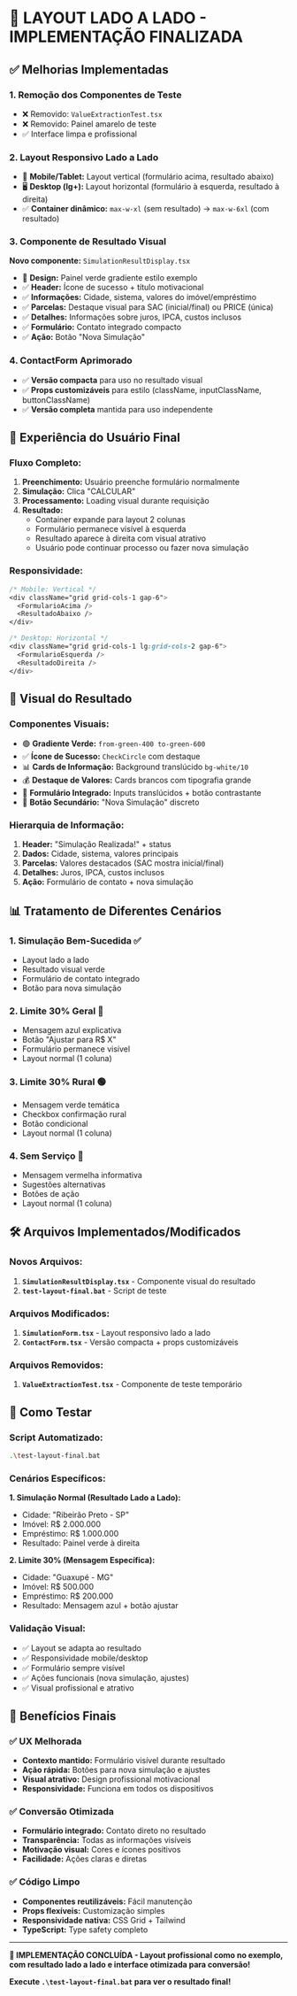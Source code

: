 # 🎨 LAYOUT LADO A LADO - IMPLEMENTAÇÃO FINALIZADA

## ✅ **Melhorias Implementadas**

### **1. Remoção dos Componentes de Teste**
- ❌ Removido: `ValueExtractionTest.tsx`
- ❌ Removido: Painel amarelo de teste
- ✅ Interface limpa e profissional

### **2. Layout Responsivo Lado a Lado**
- 📱 **Mobile/Tablet:** Layout vertical (formulário acima, resultado abaixo)
- 🖥️ **Desktop (lg+):** Layout horizontal (formulário à esquerda, resultado à direita)
- ✅ **Container dinâmico:** `max-w-xl` (sem resultado) → `max-w-6xl` (com resultado)

### **3. Componente de Resultado Visual**
**Novo componente:** `SimulationResultDisplay.tsx`
- 🎨 **Design:** Painel verde gradiente estilo exemplo
- ✅ **Header:** Ícone de sucesso + título motivacional
- ✅ **Informações:** Cidade, sistema, valores do imóvel/empréstimo
- ✅ **Parcelas:** Destaque visual para SAC (inicial/final) ou PRICE (única)
- ✅ **Detalhes:** Informações sobre juros, IPCA, custos inclusos
- ✅ **Formulário:** Contato integrado compacto
- ✅ **Ação:** Botão "Nova Simulação"

### **4. ContactForm Aprimorado**
- ✅ **Versão compacta** para uso no resultado visual
- ✅ **Props customizáveis** para estilo (className, inputClassName, buttonClassName)
- ✅ **Versão completa** mantida para uso independente

## 🎯 **Experiência do Usuário Final**

### **Fluxo Completo:**
1. **Preenchimento:** Usuário preenche formulário normalmente
2. **Simulação:** Clica "CALCULAR"
3. **Processamento:** Loading visual durante requisição
4. **Resultado:** 
   - Container expande para layout 2 colunas
   - Formulário permanece visível à esquerda
   - Resultado aparece à direita com visual atrativo
   - Usuário pode continuar processo ou fazer nova simulação

### **Responsividade:**
```css
/* Mobile: Vertical */
<div className="grid grid-cols-1 gap-6">
  <FormularioAcima />
  <ResultadoAbaixo />
</div>

/* Desktop: Horizontal */
<div className="grid grid-cols-1 lg:grid-cols-2 gap-6">
  <FormularioEsquerda />
  <ResultadoDireita />
</div>
```

## 🎨 **Visual do Resultado**

### **Componentes Visuais:**
- 🟢 **Gradiente Verde:** `from-green-400 to-green-600`
- ✅ **Ícone de Sucesso:** `CheckCircle` com destaque
- 📊 **Cards de Informação:** Background translúcido `bg-white/10`
- 💰 **Destaque de Valores:** Cards brancos com tipografia grande
- 📝 **Formulário Integrado:** Inputs translúcidos + botão contrastante
- 🔄 **Botão Secundário:** "Nova Simulação" discreto

### **Hierarquia de Informação:**
1. **Header:** "Simulação Realizada!" + status
2. **Dados:** Cidade, sistema, valores principais
3. **Parcelas:** Valores destacados (SAC mostra inicial/final)
4. **Detalhes:** Juros, IPCA, custos inclusos
5. **Ação:** Formulário de contato + nova simulação

## 📊 **Tratamento de Diferentes Cenários**

### **1. Simulação Bem-Sucedida** ✅
- Layout lado a lado
- Resultado visual verde
- Formulário de contato integrado
- Botão para nova simulação

### **2. Limite 30% Geral** 🔵
- Mensagem azul explicativa
- Botão "Ajustar para R$ X"
- Formulário permanece visível
- Layout normal (1 coluna)

### **3. Limite 30% Rural** 🟢
- Mensagem verde temática
- Checkbox confirmação rural
- Botão condicional
- Layout normal (1 coluna)

### **4. Sem Serviço** 🔴
- Mensagem vermelha informativa
- Sugestões alternativas
- Botões de ação
- Layout normal (1 coluna)

## 🛠️ **Arquivos Implementados/Modificados**

### **Novos Arquivos:**
1. **`SimulationResultDisplay.tsx`** - Componente visual do resultado
2. **`test-layout-final.bat`** - Script de teste

### **Arquivos Modificados:**
1. **`SimulationForm.tsx`** - Layout responsivo lado a lado
2. **`ContactForm.tsx`** - Versão compacta + props customizáveis

### **Arquivos Removidos:**
1. **`ValueExtractionTest.tsx`** - Componente de teste temporário

## 🧪 **Como Testar**

### **Script Automatizado:**
```bash
.\test-layout-final.bat
```

### **Cenários Específicos:**

**1. Simulação Normal (Resultado Lado a Lado):**
- Cidade: "Ribeirão Preto - SP"
- Imóvel: R$ 2.000.000
- Empréstimo: R$ 1.000.000
- Resultado: Painel verde à direita

**2. Limite 30% (Mensagem Específica):**
- Cidade: "Guaxupé - MG"
- Imóvel: R$ 500.000  
- Empréstimo: R$ 200.000
- Resultado: Mensagem azul + botão ajustar

### **Validação Visual:**
- ✅ Layout se adapta ao resultado
- ✅ Responsividade mobile/desktop
- ✅ Formulário sempre visível
- ✅ Ações funcionais (nova simulação, ajustes)
- ✅ Visual profissional e atrativo

## 🚀 **Benefícios Finais**

### **✅ UX Melhorada**
- **Contexto mantido:** Formulário visível durante resultado
- **Ação rápida:** Botões para nova simulação e ajustes
- **Visual atrativo:** Design profissional motivacional
- **Responsividade:** Funciona em todos os dispositivos

### **✅ Conversão Otimizada**
- **Formulário integrado:** Contato direto no resultado
- **Transparência:** Todas as informações visíveis
- **Motivação visual:** Cores e ícones positivos
- **Facilidade:** Ações claras e diretas

### **✅ Código Limpo**
- **Componentes reutilizáveis:** Fácil manutenção
- **Props flexíveis:** Customização simples
- **Responsividade nativa:** CSS Grid + Tailwind
- **TypeScript:** Type safety completo

---

**🎯 IMPLEMENTAÇÃO CONCLUÍDA - Layout profissional como no exemplo, com resultado lado a lado e interface otimizada para conversão!**

**Execute `.\test-layout-final.bat` para ver o resultado final!**
